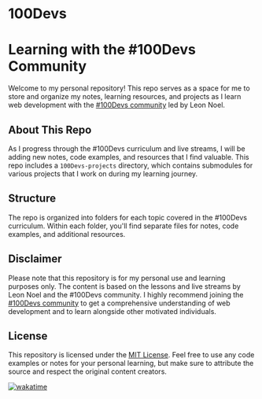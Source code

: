 # 100Devs

# Learning with the #100Devs Community

Welcome to my personal repository! This repo serves as a space for me to store and organize my notes, learning resources, and projects as I learn web development with the [#100Devs community](https://www.twitch.tv/leonnoel) led by Leon Noel.

## About This Repo

As I progress through the #100Devs curriculum and live streams, I will be adding new notes, code examples, and resources that I find valuable. This repo includes a `100Devs-projects` directory, which contains submodules for various projects that I work on during my learning journey.

## Structure

The repo is organized into folders for each topic covered in the #100Devs curriculum. Within each folder, you'll find separate files for notes, code examples, and additional resources.

## Disclaimer

Please note that this repository is for my personal use and learning purposes only. The content is based on the lessons and live streams by Leon Noel and the #100Devs community. I highly recommend joining the [#100Devs community](https://www.twitch.tv/leonnoel) to get a comprehensive understanding of web development and to learn alongside other motivated individuals.

## License

This repository is licensed under the [MIT License](https://opensource.org/licenses/MIT). Feel free to use any code examples or notes for your personal learning, but make sure to attribute the source and respect the original content creators.

[![wakatime](https://wakatime.com/badge/github/AnazThaj/100Devs.svg)](https://wakatime.com/badge/github/AnazThaj/100Devs)
